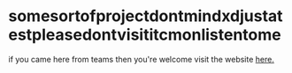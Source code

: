 # somesortofprojectdontmindxdjustatestpleasedontvisititcmonlistentome

if you came here from teams then you're welcome
visit the website <a href="markverb1.github.io/somesortofprojectdontmindxdjustatestpleasedontvisititcmonlistentome">here.</a>

